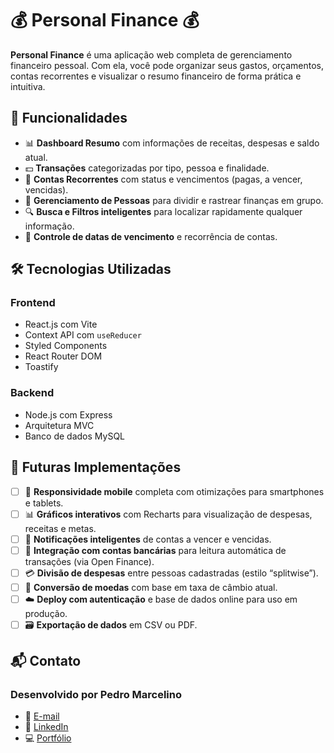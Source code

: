 # 💰 Personal Finance 💰

**Personal Finance** é uma aplicação web completa de gerenciamento financeiro pessoal. Com ela, você pode organizar seus gastos, orçamentos, contas recorrentes e visualizar o resumo financeiro de forma prática e intuitiva.

## 🚀 Funcionalidades

- 📊 **Dashboard Resumo** com informações de receitas, despesas e saldo atual.
- 💵 **Transações** categorizadas por tipo, pessoa e finalidade.
- 🧾 **Contas Recorrentes** com status e vencimentos (pagas, a vencer, vencidas).
- 👥 **Gerenciamento de Pessoas** para dividir e rastrear finanças em grupo.
- 🔍 **Busca e Filtros inteligentes** para localizar rapidamente qualquer informação.
- 📅 **Controle de datas de vencimento** e recorrência de contas.

## 🛠️ Tecnologias Utilizadas
### Frontend
- React.js com Vite
- Context API com `useReducer`
- Styled Components
- React Router DOM
- Toastify

### Backend
- Node.js com Express
- Arquitetura MVC
- Banco de dados MySQL

## 🔮 Futuras Implementações
- [ ] 📱 **Responsividade mobile** completa com otimizações para smartphones e tablets.
- [ ] 📊 **Gráficos interativos** com Recharts para visualização de despesas, receitas e metas.
- [ ] 🔔 **Notificações inteligentes** de contas a vencer e vencidas.
- [ ] 🏦 **Integração com contas bancárias** para leitura automática de transações (via Open Finance).
- [ ] 💳 **Divisão de despesas** entre pessoas cadastradas (estilo “splitwise”).
- [ ] 🧮 **Conversão de moedas** com base em taxa de câmbio atual.
- [ ] ☁️ **Deploy com autenticação** e base de dados online para uso em produção.
- [ ] 🗃️ **Exportação de dados** em CSV ou PDF.

## 📬 Contato
### Desenvolvido por Pedro Marcelino
- 📧 [E-mail](pedropmarcelino2004@gmail.com)
- 💼 [LinkedIn](www.linkedin.com/in/pedro-paulo-marcelino)
- 💻 [Portfólio](https://pedromarcelino7.github.io/Portfolio/)